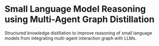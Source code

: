 # Small Language Model Reasoning using Multi-Agent Graph Distillation 
Structured knowledge distillation to improve reasoning of small language models from integrating multi-agent interaction graph with LLMs.  
